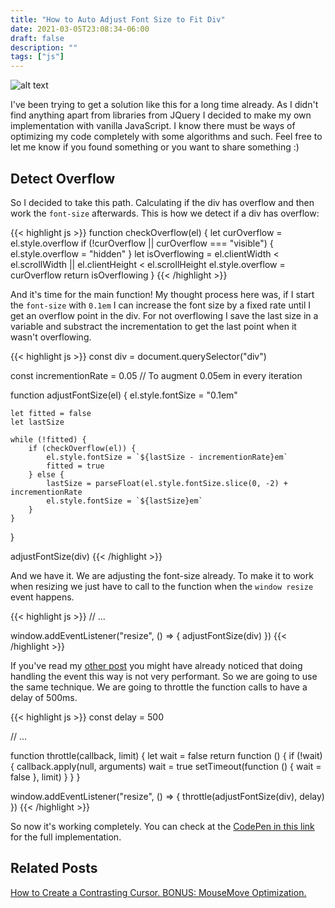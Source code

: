 ```yaml
---
title: "How to Auto Adjust Font Size to Fit Div"
date: 2021-03-05T23:08:34-06:00
draft: false
description: ""
tags: ["js"]
---
```


![alt text](/images/blog/1.gif)


I've been trying to get a solution like this for a long time already. As I didn't find anything apart from libraries from JQuery I decided to make my own implementation with vanilla JavaScript.  I know there must be ways of optimizing my code completely with some algorithms and such. Feel free to let me know if you found something or you want to share something :)

## Detect Overflow

So I decided to take this path. Calculating if the div has overflow and then work the `font-size` afterwards. This is how we detect if a div has overflow: 

{{< highlight js >}}
function checkOverflow(el) {
    let curOverflow = el.style.overflow
    if (!curOverflow || curOverflow === "visible") {
        el.style.overflow = "hidden"
    }
    let isOverflowing = el.clientWidth < el.scrollWidth || el.clientHeight < el.scrollHeight
    el.style.overflow = curOverflow
    return isOverflowing
}
{{< /highlight >}}

And it's time for the main function! My thought process here was, if I start the `font-size` with `0.1em` I can increase the font size by a fixed rate until I get an overflow point in the div. For not overflowing I save the last size in a variable and substract the incrementation to get the last point when it wasn't overflowing. 

{{< highlight js >}}
const div = document.querySelector("div")

const incrementionRate = 0.05 // To augment 0.05em in every iteration 

function adjustFontSize(el) {
    el.style.fontSize = "0.1em"

    let fitted = false
    let lastSize

    while (!fitted) {
        if (checkOverflow(el)) {
            el.style.fontSize = `${lastSize - incrementionRate}em`
            fitted = true
        } else {
            lastSize = parseFloat(el.style.fontSize.slice(0, -2) + incrementionRate
            el.style.fontSize = `${lastSize}em`
        }
    }
}

adjustFontSize(div)
{{< /highlight >}}

And we have it. We are adjusting the font-size already. To make it to work when resizing we just have to call to the function when the `window resize` event happens.

{{< highlight js >}}
// ...

window.addEventListener("resize", () => {
    adjustFontSize(div)
})
{{< /highlight >}}

If you've read my [other post](https://gabriellazcano.com/blog/how-to-create-a-contrasting-cursor/) you might have already noticed that doing handling the event this way is not very performant. So we are going to use the same technique. We are going to throttle the function calls to have a delay of 500ms.

{{< highlight js >}}
const delay = 500

// ...

function throttle(callback, limit) {
    let wait = false
    return function () {
        if (!wait) {
            callback.apply(null, arguments)
            wait = true
            setTimeout(function () {
                wait = false
            }, limit)
        }
    }
}

window.addEventListener("resize", () => {
    throttle(adjustFontSize(div), delay)
})
{{< /highlight >}}

So now it's working completely. You can check at the [CodePen in this link](https://codepen.io/DatsGabs/pen/MWbqyrK) for the full implementation.

## Related Posts

[How to Create a Contrasting Cursor. BONUS: MouseMove Optimization.](https://gabriellazcano.com/blog/how-to-create-a-contrasting-cursor/)
